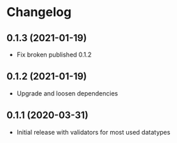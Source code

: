 
# Changelog

## 0.1.3 (2021-01-19)

* Fix broken published 0.1.2

## 0.1.2 (2021-01-19)

* Upgrade and loosen dependencies

## 0.1.1 (2020-03-31)

* Initial release with validators for most used datatypes
